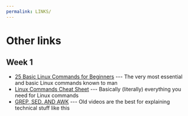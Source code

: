 ```yaml
---
permalink: LINKS/
---
```

# Other links
## Week 1
* [25 Basic Linux Commands for Beginners](https://www.geeksforgeeks.org/basic-linux-commands/) --- The very most essential and basic Linux commands known to man
* [Linux Commands Cheat Sheet](https://www.geeksforgeeks.org/linux-commands-cheat-sheet/) --- Basically (literally) everything you need for Linux commands
* [GREP, SED, AND AWK](https://www.youtube.com/playlist?list=PLNlxfQ7JYooHd_Ptnzxlc8JWdTczNpUR0) --- Old videos are the best for explaining technical stuff like this

